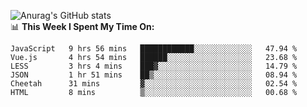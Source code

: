 
![Anurag's GitHub stats](https://github-readme-stats.vercel.app/api?username=supergczh&show_icons=true&theme=radical)
<br />
📊 **This Week I Spent My Time On:**

<!--START_SECTION:waka-->

```text
JavaScript   9 hrs 56 mins   ████████████░░░░░░░░░░░░░   47.94 %
Vue.js       4 hrs 54 mins   ██████░░░░░░░░░░░░░░░░░░░   23.68 %
LESS         3 hrs 4 mins    ███▓░░░░░░░░░░░░░░░░░░░░░   14.79 %
JSON         1 hr 51 mins    ██▒░░░░░░░░░░░░░░░░░░░░░░   08.94 %
Cheetah      31 mins         ▓░░░░░░░░░░░░░░░░░░░░░░░░   02.54 %
HTML         8 mins          ▒░░░░░░░░░░░░░░░░░░░░░░░░   00.68 %
```

<!--END_SECTION:waka-->
